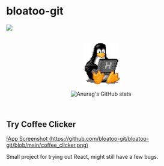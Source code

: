 # bloatoo-git
![](https://komarev.com/ghpvc/?username=bloatoo-git&color=lightgrey)

<br>

<div align=center>
  <img src="https://github.com/bloatoo-git/bloatoo-git/blob/main/tux.gif" width="100"/>
  
  ![Anurag's GitHub stats](https://github-readme-stats.vercel.app/api?username=bloatoo-git&show_icons=true&theme=highcontrast)
</div>

<br>


## Try Coffee Clicker

[!App Screenshot (https://github.com/bloatoo-git/bloatoo-git/blob/main/coffee_clicker.png)](https://coffee-clicker-react.web.app/)

Small project for trying out React, might still have a few bugs.
